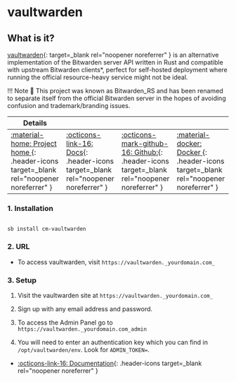 # vaultwarden

## What is it?

[vaultwarden](https://github.com/dani-garcia/vaultwarden){: target=_blank rel="noopener noreferrer" } is an alternative implementation of the Bitwarden server API written in Rust and compatible with upstream Bitwarden clients*, perfect for self-hosted deployment where running the official resource-heavy service might not be ideal.

!!! Note
      📢 This project was known as Bitwarden_RS and has been renamed to separate itself from the official Bitwarden server in the hopes of avoiding confusion and trademark/branding issues.

| Details     |             |             |             |
|-------------|-------------|-------------|-------------|
| [:material-home: Project home ](https://github.com/dani-garcia/vaultwarden){: .header-icons target=_blank rel="noopener noreferrer" } | [:octicons-link-16: Docs](https://github.com/dani-garcia/vaultwarden/wiki){: .header-icons target=_blank rel="noopener noreferrer" } | [:octicons-mark-github-16: Github:](https://github.com/dani-garcia/vaultwarden){: .header-icons target=_blank rel="noopener noreferrer" } | [:material-docker: Docker ](https://hub.docker.com/r/vaultwarden/server){: .header-icons target=_blank rel="noopener noreferrer" }|

### 1. Installation

``` shell

sb install cm-vaultwarden

```

### 2. URL

- To access vaultwarden, visit `https://vaultwarden._yourdomain.com_`

### 3. Setup

  1. Visit the vaultwarden site at `https://vaultwarden._yourdomain.com_`

  2. Sign up with any email address and password.

  3. To access the Admin Panel go to `https://vaultwarden._yourdomain.com_admin`

  4. You will need to enter an authentication key which you can find in `/opt/vaultwarden/env`. Look for `ADMIN_TOKEN=`.

- [:octicons-link-16: Documentation](https://github.com/dani-garcia/vaultwarden/wiki){: .header-icons target=_blank rel="noopener noreferrer" }
